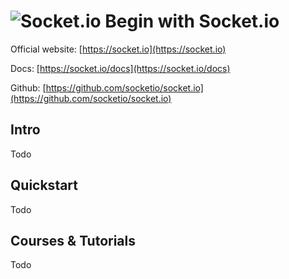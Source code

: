 # ![Socket.io](https://rawgit.com/asankasri/begin-with-it-alpha/master/icons/socket-io.png "Socket.io") Begin with Socket.io

Official website: [https://socket.io](https://socket.io)

Docs: [https://socket.io/docs](https://socket.io/docs)

Github: [https://github.com/socketio/socket.io](https://github.com/socketio/socket.io)

## Intro

Todo

## Quickstart

Todo

## Courses & Tutorials

Todo
